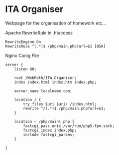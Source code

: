 ITA Organiser
=============

Webpage for the organisation of homework etc...

Apache RewriteRule in .htaccess

	RewriteEngine On
	RewriteRule ^(.*)$ /php/main.php?url=$1 [QSA]
	
Nginx Conig File

	server {
		listen 80;

		root /WebPath/ITA_Organiser;
		index index.html index.htm index.php;

		server_name localname.com;

		location / {
			try_files $uri $uri/ /index.html;
			rewrite ^/(.*)$ /php/main.php?url=$1;
		}
	
		location ~ /php/main\.php {
			fastcgi_pass unix:/var/run/php5-fpm.sock;
			fastcgi_index index.php;
			include fastcgi_params;
		}

	}
